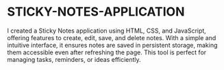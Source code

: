 # STICKY-NOTES-APPLICATION
I created a Sticky Notes application using HTML, CSS, and JavaScript, offering features to create, edit, save, and delete notes. With a simple and intuitive interface, it ensures notes are saved in persistent storage, making them accessible even after refreshing the page. This tool is perfect for managing tasks, reminders, or ideas efficiently.
